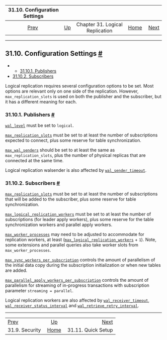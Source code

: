 <!--?xml version="1.0" encoding="UTF-8" standalone="no"?-->

|                31.10. Configuration Settings                |                                                                  |                                 |                                                       |                                                                    |
| :---------------------------------------------------------: | :--------------------------------------------------------------- | :-----------------------------: | ----------------------------------------------------: | -----------------------------------------------------------------: |
| [Prev](logical-replication-security.html "31.9. Security")  | [Up](logical-replication.html "Chapter 31. Logical Replication") | Chapter 31. Logical Replication | [Home](index.html "PostgreSQL 17devel Documentation") |  [Next](logical-replication-quick-setup.html "31.11. Quick Setup") |

***

## 31.10. Configuration Settings [#](#LOGICAL-REPLICATION-CONFIG)

  * *   [31.10.1. Publishers](logical-replication-config.html#LOGICAL-REPLICATION-CONFIG-PUBLISHER)
  * [31.10.2. Subscribers](logical-replication-config.html#LOGICAL-REPLICATION-CONFIG-SUBSCRIBER)

Logical replication requires several configuration options to be set. Most options are relevant only on one side of the replication. However, `max_replication_slots` is used on both the publisher and the subscriber, but it has a different meaning for each.

### 31.10.1. Publishers [#](#LOGICAL-REPLICATION-CONFIG-PUBLISHER)

[`wal_level`](runtime-config-wal.html#GUC-WAL-LEVEL) must be set to `logical`.

[`max_replication_slots`](runtime-config-replication.html#GUC-MAX-REPLICATION-SLOTS) must be set to at least the number of subscriptions expected to connect, plus some reserve for table synchronization.

[`max_wal_senders`](runtime-config-replication.html#GUC-MAX-WAL-SENDERS) should be set to at least the same as `max_replication_slots`, plus the number of physical replicas that are connected at the same time.

Logical replication walsender is also affected by [`wal_sender_timeout`](runtime-config-replication.html#GUC-WAL-SENDER-TIMEOUT).

### 31.10.2. Subscribers [#](#LOGICAL-REPLICATION-CONFIG-SUBSCRIBER)

[`max_replication_slots`](runtime-config-replication.html#GUC-MAX-REPLICATION-SLOTS-SUBSCRIBER) must be set to at least the number of subscriptions that will be added to the subscriber, plus some reserve for table synchronization.

[`max_logical_replication_workers`](runtime-config-replication.html#GUC-MAX-LOGICAL-REPLICATION-WORKERS) must be set to at least the number of subscriptions (for leader apply workers), plus some reserve for the table synchronization workers and parallel apply workers.

[`max_worker_processes`](runtime-config-resource.html#GUC-MAX-WORKER-PROCESSES) may need to be adjusted to accommodate for replication workers, at least ([`max_logical_replication_workers`](runtime-config-replication.html#GUC-MAX-LOGICAL-REPLICATION-WORKERS) + `1`). Note, some extensions and parallel queries also take worker slots from `max_worker_processes`.

[`max_sync_workers_per_subscription`](runtime-config-replication.html#GUC-MAX-SYNC-WORKERS-PER-SUBSCRIPTION) controls the amount of parallelism of the initial data copy during the subscription initialization or when new tables are added.

[`max_parallel_apply_workers_per_subscription`](runtime-config-replication.html#GUC-MAX-PARALLEL-APPLY-WORKERS-PER-SUBSCRIPTION) controls the amount of parallelism for streaming of in-progress transactions with subscription parameter `streaming = parallel`.

Logical replication workers are also affected by [`wal_receiver_timeout`](runtime-config-replication.html#GUC-WAL-RECEIVER-TIMEOUT), [`wal_receiver_status_interval`](runtime-config-replication.html#GUC-WAL-RECEIVER-STATUS-INTERVAL) and [`wal_retrieve_retry_interval`](runtime-config-replication.html#GUC-WAL-RETRIEVE-RETRY-INTERVAL).

***

|                                                             |                                                                  |                                                                    |
| :---------------------------------------------------------- | :--------------------------------------------------------------: | -----------------------------------------------------------------: |
| [Prev](logical-replication-security.html "31.9. Security")  | [Up](logical-replication.html "Chapter 31. Logical Replication") |  [Next](logical-replication-quick-setup.html "31.11. Quick Setup") |
| 31.9. Security                                              |       [Home](index.html "PostgreSQL 17devel Documentation")      |                                                 31.11. Quick Setup |
